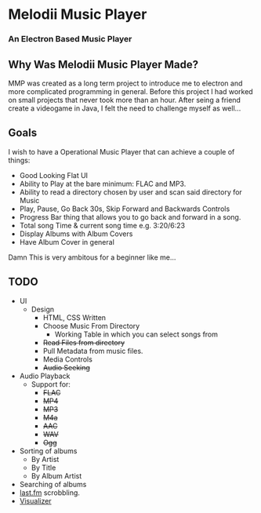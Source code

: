 # Melodii Music Player
### An Electron Based Music Player


## Why Was Melodii Music Player Made?
MMP was created as a long term project to introduce me to electron and more complicated programming in general. 
Before this project I had worked on small projects that never took more than an hour. After seing a friend create a videogame
in Java, I felt the need to challenge myself as well...

## Goals
I wish to have a Operational Music Player that can achieve a couple of things:
* Good Looking Flat UI
* Ability to Play at the bare minimum: FLAC and MP3.
* Ability to read a directory chosen by user and scan said directory for Music
* Play, Pause, Go Back 30s, Skip Forward and Backwards Controls
* Progress Bar thing that allows you to go back and forward in a song.
* Total song Time & current song time e.g. 3:20/6:23
* Display Albums with Album Covers 
* Have Album Cover in general

Damn This is very ambitous for a beginner like me...

## TODO
* UI 
  * Design
    * HTML, CSS Written
    * Choose Music From Directory
      * Working Table  in which you can select songs from
    * ~~Read Files from directory~~
    * Pull Metadata from music files.
    * Media Controls 
    * ~~Audio Seeking~~
* Audio Playback
  * Support for:
    * ~~FLAC~~
    * ~~MP4~~
    * ~~MP3~~
    * ~~M4a~~
    * ~~AAC~~
    * ~~WAV~~
    * ~~Ogg~~
* Sorting of albums
  * By Artist
  * By Title
  * By Album Artist
* Searching of albums
* [last.fm](http://last.fm) scrobbling.
* [Visualizer](https://github.com/paoda/js-visualizer)